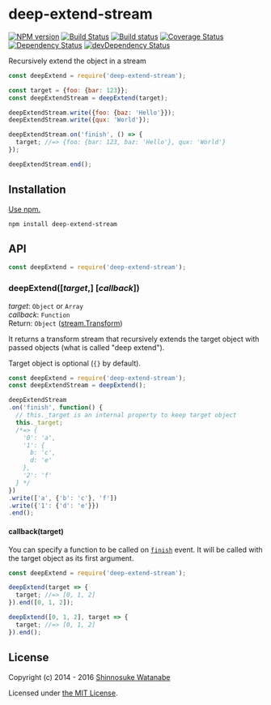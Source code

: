 # deep-extend-stream

[![NPM version](http://img.shields.io/npm/v/deep-extend-stream.svg)](https://www.npmjs.com/package/deep-extend-stream)
[![Build Status](http://img.shields.io/travis/shinnn/deep-extend-stream.svg)](https://travis-ci.org/shinnn/deep-extend-stream)
[![Build status](https://ci.appveyor.com/api/projects/status/1im5lixtp38ecg97?svg=true)](https://ci.appveyor.com/project/ShinnosukeWatanabe/deep-extend-stream)
[![Coverage Status](https://img.shields.io/coveralls/shinnn/deep-extend-stream.svg)](https://coveralls.io/r/shinnn/deep-extend-stream)
[![Dependency Status](https://img.shields.io/david/shinnn/deep-extend-stream.svg?label=deps)](https://david-dm.org/shinnn/deep-extend-stream)
[![devDependency Status](https://img.shields.io/david/dev/shinnn/deep-extend-stream.svg?label=devDeps)](https://david-dm.org/shinnn/deep-extend-stream#info=devDependencies)

Recursively extend the object in a stream

```javascript
const deepExtend = require('deep-extend-stream');

const target = {foo: {bar: 123}};
const deepExtendStream = deepExtend(target);

deepExtendStream.write({foo: {baz: 'Hello'}});
deepExtendStream.write({qux: 'World'});

deepExtendStream.on('finish', () => {
  target; //=> {foo: {bar: 123, baz: 'Hello'}, qux: 'World'}
});

deepExtendStream.end();
```

## Installation

[Use npm.](https://docs.npmjs.com/cli/install)

```
npm install deep-extend-stream
```

## API

```javascript
const deepExtend = require('deep-extend-stream');
```

### deepExtend([*target*,] [*callback*])

*target*: `Object` or `Array`  
*callback*: `Function`  
Return: `Object` ([stream.Transform](https://iojs.org/api/stream.html#stream_class_stream_transform_1))

It returns a transform stream that recursively extends the target object with passed objects (what is called "deep extend").

Target object is optional (`{}` by default).

```javascript
const deepExtend = require('deep-extend-stream');
const deepExtendStream = deepExtend();

deepExtendStream
.on('finish', function() {
  // this._target is an internal property to keep target object
  this._target;
  /*=> {
    '0': 'a',
    '1': {
      b: 'c',
      d: 'e'
    },
    '2': 'f'
  } */
})
.write(['a', {'b': 'c'}, 'f'])
.write({'1': {'d': 'e'}})
.end();
```

#### callback(target)

You can specify a function to be called on [`finish`](https://iojs.org/api/stream.html#stream_events_finish_and_end) event. It will be called with the target object as its first argument.

```javascript
const deepExtend = require('deep-extend-stream');

deepExtend(target => {
  target; //=> [0, 1, 2]
}).end([0, 1, 2]);

deepExtend([0, 1, 2], target => {
  target; //=> [0, 1, 2]
}).end();
```

## License

Copyright (c) 2014 - 2016 [Shinnosuke Watanabe](https://github.com/shinnn)

Licensed under [the MIT License](./LICENSE).
